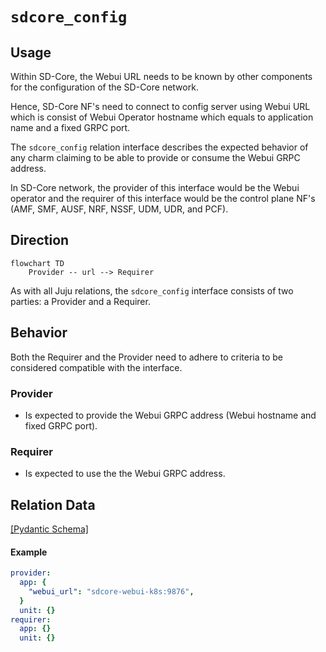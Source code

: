 # `sdcore_config`

## Usage

Within SD-Core, the Webui URL needs to be known by other components for the configuration of the SD-Core network. 

Hence, SD-Core NF's need to connect to config server using Webui URL which is consist of Webui Operator hostname which equals to application name and a fixed GRPC port.

The `sdcore_config` relation interface describes the expected behavior of any charm claiming to be able to provide or consume the Webui GRPC address.

In SD-Core network, the provider of this interface would be the Webui operator and the requirer of this interface would be the control plane NF's (AMF, SMF, AUSF, NRF, NSSF, UDM,  UDR, and PCF).

## Direction

```mermaid
flowchart TD
    Provider -- url --> Requirer
```

As with all Juju relations, the `sdcore_config` interface consists of two parties: a Provider and a Requirer.

## Behavior

Both the Requirer and the Provider need to adhere to criteria to be considered compatible with the interface.

### Provider

- Is expected to provide the Webui GRPC address (Webui hostname and fixed GRPC port).
    

### Requirer

- Is expected to use the the Webui GRPC address.

## Relation Data

[\[Pydantic Schema\]](./schema.py)

#### Example

```yaml
provider:
  app: {
    "webui_url": "sdcore-webui-k8s:9876",
  }
  unit: {}
requirer:
  app: {}
  unit: {}
```
